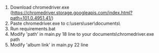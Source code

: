 1. Download chromedriver.exe (https://chromedriver.storage.googleapis.com/index.html?path=101.0.4951.41/)
2. Paste chromedriver.exe to c:\users\user\documents\  
3. Run requirements.bat
4. Modify 'path' in main.py 18 line to your documents\chromedriver.exe path
5. Modify 'album link' in main.py 22 line
